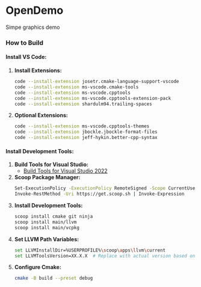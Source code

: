 # OpenDemo
Simpe graphics demo

### How to Build

#### Install VS Code:
1. **Install Extensions:**
    ```sh
    code --install-extension josetr.cmake-language-support-vscode
    code --install-extension ms-vscode.cmake-tools
    code --install-extension ms-vscode.cpptools
    code --install-extension ms-vscode.cpptools-extension-pack
    code --install-extension shardulm94.trailing-spaces
    ```
2. **Optional Extensions:**
    ```sh
    code --install-extension ms-vscode.cpptools-themes
    code --install-extension jbockle.jbockle-format-files
    code --install-extension jeff-hykin.better-cpp-syntax
    ```

#### Install Development Tools:
1. **Build Tools for Visual Studio:**
    - [Build Tools for Visual Studio 2022](https://visualstudio.microsoft.com/downloads/)
2. **Scoop Package Manager:**
    ```sh
    Set-ExecutionPolicy -ExecutionPolicy RemoteSigned -Scope CurrentUser
    Invoke-RestMethod -Uri https://get.scoop.sh | Invoke-Expression
    ```
3. **Install Development Tools:**
    ```sh
    scoop install cmake git ninja
    scoop install main/llvm
    scoop install main/vcpkg
    ```
4. **Set LLVM Path Variables:**
    ```sh
    set LLVMInstallDir=%USERPROFILE%\scoop\apps\llvm\current
    set LLVMToolsVersion=XX.X.X  # Replace with actual version based on `scoop info llvm`
    ```
5. **Configure Cmake:**
    ```sh
    cmake -B build --preset debug
    ```